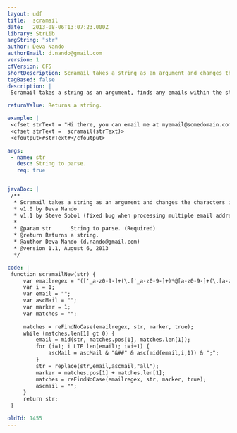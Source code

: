 ```yaml
---
layout: udf
title:  scramail
date:   2013-08-06T13:07:23.000Z
library: StrLib
argString: "str"
author: Deva Nando
authorEmail: d.nando@gmail.com
version: 1
cfVersion: CF5
shortDescription: Scramail takes a string as an argument and changes the characters in the email to their ascii equivelents to hide the email address from spam bots.
tagBased: false
description: |
 Scramail takes a string as an argument, finds any emails within the string, changes the characters in the email to their ascii equivelents, and then returns the transformed string. The purpose is to hide any email addresses in a block of text from spam bots. Scramail is a synthesis of Raymond Camden's getEmails and Seth Duffey's EmailAntiSpam UDFs.

returnValue: Returns a string.

example: |
 <cfset strText = "Hi there, you can email me at myemail@somedomain.com">
 <cfset strText =  scramail(strText)>
 <cfoutput>#strText#</cfoutput>

args:
 - name: str
   desc: String to parse.
   req: true


javaDoc: |
 /**
  * Scramail takes a string as an argument and changes the characters in the email to their ascii equivelents to hide the email address from spam bots.
  * v1.0 by Deva Nando
  * v1.1 by Steve Sobol (fixed bug when processing multiple email addresses)
  * 
  * @param str      String to parse. (Required)
  * @return Returns a string. 
  * @author Deva Nando (d.nando@gmail.com) 
  * @version 1.1, August 6, 2013 
  */

code: |
 function scramailNew(str) {
     var emailregex = "(['_a-z0-9-]+(\.['_a-z0-9-]+)*@[a-z0-9-]+(\.[a-z0-9-]+)*\.(([a-z]{2,3})|(aero|coop|info|museum|name)))";
     var i = 1;
     var email = "";
     var ascMail = "";
     var marker = 1;
     var matches = "";
 
     matches = reFindNoCase(emailregex, str, marker, true);
     while (matches.len[1] gt 0) {
         email = mid(str, matches.pos[1], matches.len[1]);
         for (i=1; i LTE len(email); i=i+1) {
             ascMail = ascMail & "&##" & asc(mid(email,i,1)) & ";";
         }
         str = replace(str,email,ascmail,"all");
         marker = matches.pos[1] + matches.len[1];
         matches = reFindNoCase(emailregex, str, marker, true);
         ascmail = "";
     }
     return str;
 }

oldId: 1455
---
```


